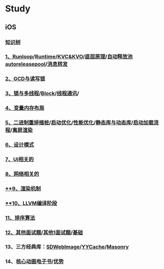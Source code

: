 # Study

## iOS
### [知识树](https://www.processon.com/view/link/5e69f598e4b07fc7a6845da5#map)
### [1、Runloop](./runloop.md)/[Runtime](./runtime.md)/[KVC&KVO](./kvckvo.md)/[底层原理](./dicengyuanli.md)/[自动释放池autoreleasepool](./autoreleasepool.md)/[消息转发](./xiaoxizhuanfa.md)
### [2、GCD与读写锁](./GCD.md)
### [3、锁与多线程](./lock.md)/[Block](./block.md)/[线程通讯](./xiancheng.md)/

### [4、变量内存布局](./neicunbuju.md)
### [5、二进制重排插桩](erjinzhichazhuang.md)/[启动优化](./qidongyouhua.md)/[性能优化](./xingneng.md)/[静态库与动态库](./jingtaiku.md)/[启动加载流程](./start_ti.md)/[离屏渲染](./lipingxuanran.md)

### [6、设计模式](./shejimoshi.md)


### [7、UI相关的](./ui.md)

### [8、网络相关的](./network.md)

### [**9、渲染机制]()

### [**10、LLVM编译阶段](./llvm.md)
### [11、排序算法](./paixu.md)
### [12、其他面试题](media/mianshiti.pdf)/[其他1面试题](https://draveness.me/guan-yu-xie-ios-wen-ti-de-jie-da/)/[基础](jichu.md)
### 13、三方经典库：[SDWebImage](./sdwebimage.md)/[YYCache](./yycache.md)/[Masonry](./masonry.md)
### 14、[核心动画电子书](https://www.kancloud.cn/manual/ios/97759)/[优势](./youshi.md)

<!--## flutter
### [1、局部刷新]()

### [2、三棵树]()


### [3、异步]()

### [4、流]()


### [5、获取子widget大小]()-->
